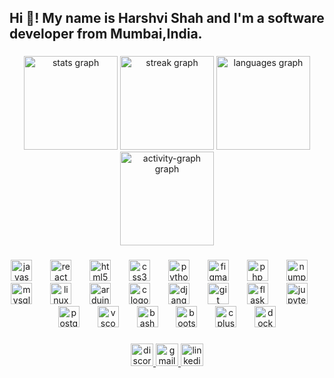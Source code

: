 <h2 align="left">Hi 👋! My name is Harshvi Shah and I'm a software developer from Mumbai,India.</h2>

###

<div align="center">
  <img src="https://github-readme-stats.vercel.app/api?username=Shahharshvi&hide_title=false&hide_rank=false&show_icons=true&include_all_commits=true&count_private=true&disable_animations=false&theme=dracula&locale=en&hide_border=false" height="150" alt="stats graph"  />
  <img src="https://streak-stats.demolab.com?user=Shahharshvi&locale=en&mode=weekly&theme=dracula&hide_border=false&border_radius=5" height="150" alt="streak graph"  />
  <img src="https://github-readme-stats.vercel.app/api/top-langs?username=Shahharshvi&locale=en&hide_title=false&layout=compact&card_width=320&langs_count=5&theme=dracula&hide_border=false" height="150" alt="languages graph"  />
  <img src="https://github-readme-activity-graph.vercel.app/graph?username=Shahharshvi&area=true" height="150" alt="activity-graph graph"  />
</div>

###

<div align="center">
  <img src="https://cdn.jsdelivr.net/gh/devicons/devicon/icons/javascript/javascript-original.svg" height="34" alt="javascript logo"  />
  <img width="21" />
  <img src="https://cdn.jsdelivr.net/gh/devicons/devicon/icons/react/react-original.svg" height="34" alt="react logo"  />
  <img width="21" />
  <img src="https://cdn.jsdelivr.net/gh/devicons/devicon/icons/html5/html5-original.svg" height="34" alt="html5 logo"  />
  <img width="21" />
  <img src="https://cdn.jsdelivr.net/gh/devicons/devicon/icons/css3/css3-original.svg" height="34" alt="css3 logo"  />
  <img width="21" />
  <img src="https://cdn.jsdelivr.net/gh/devicons/devicon/icons/python/python-original.svg" height="34" alt="python logo"  />
  <img width="21" />
  <img src="https://cdn.jsdelivr.net/gh/devicons/devicon/icons/figma/figma-original.svg" height="34" alt="figma logo"  />
  <img width="21" />
  <img src="https://cdn.jsdelivr.net/gh/devicons/devicon/icons/php/php-original.svg" height="34" alt="php logo"  />
  <img width="21" />
  <img src="https://cdn.jsdelivr.net/gh/devicons/devicon/icons/numpy/numpy-original.svg" height="34" alt="numpy logo"  />
  <img width="21" />
  <img src="https://skillicons.dev/icons?i=mysql" height="34" alt="mysql logo"  />
  <img width="21" />
  <img src="https://cdn.jsdelivr.net/gh/devicons/devicon/icons/linux/linux-original.svg" height="34" alt="linux logo"  />
  <img width="21" />
  <img src="https://cdn.simpleicons.org/arduino/00979D" height="34" alt="arduino logo"  />
  <img width="21" />
  <img src="https://cdn.simpleicons.org/c/A8B9CC" height="34" alt="c logo"  />
  <img width="21" />
  <img src="https://skillicons.dev/icons?i=django" height="34" alt="django logo"  />
  <img width="21" />
  <img src="https://cdn.simpleicons.org/git/F05032" height="34" alt="git logo"  />
  <img width="21" />
  <img src="https://skillicons.dev/icons?i=flask" height="34" alt="flask logo"  />
  <img width="21" />
  <img src="https://cdn.simpleicons.org/jupyter/F37626" height="34" alt="jupyter logo"  />
  <img width="21" />
  <img src="https://skillicons.dev/icons?i=postgres" height="34" alt="postgresql logo"  />
  <img width="21" />
  <img src="https://cdn.simpleicons.org/visualstudiocode/007ACC" height="34" alt="vscode logo"  />
  <img width="21" />
  <img src="https://skillicons.dev/icons?i=bash" height="34" alt="bash logo"  />
  <img width="21" />
  <img src="https://skillicons.dev/icons?i=bootstrap" height="34" alt="bootstrap logo"  />
  <img width="21" />
  <img src="https://skillicons.dev/icons?i=cpp" height="34" alt="cplusplus logo"  />
  <img width="21" />
  <img src="https://skillicons.dev/icons?i=docker" height="34" alt="docker logo"  />
</div>

###

<div align="center">
  <a href="https://discordapp.com/users/928905783897362432" target="_blank">
    <img src="https://img.shields.io/static/v1?message=Discord&logo=discord&label=&color=7289DA&logoColor=white&labelColor=&style=plastic" height="36" alt="discord logo"  />
  </a>
  <a href="shahharshviwork@gmail.com" target="_blank">
    <img src="https://img.shields.io/static/v1?message=Gmail&logo=gmail&label=&color=D14836&logoColor=white&labelColor=&style=plastic" height="36" alt="gmail logo"  />
  </a>
  <a href="https://www.linkedin.com/in/harshvi-shah-49268a235/" target="_blank">
    <img src="https://img.shields.io/static/v1?message=LinkedIn&logo=linkedin&label=&color=0077B5&logoColor=white&labelColor=&style=plastic" height="36" alt="linkedin logo"  />
  </a>
</div>

###

<br clear="both">



###
